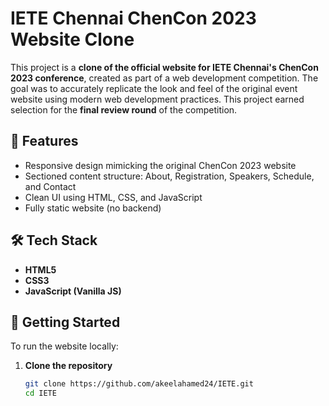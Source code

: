 # IETE Chennai ChenCon 2023 Website Clone

This project is a **clone of the official website for IETE Chennai's ChenCon 2023 conference**, created as part of a web development competition. The goal was to accurately replicate the look and feel of the original event website using modern web development practices. This project earned selection for the **final review round** of the competition.

## 📌 Features

- Responsive design mimicking the original ChenCon 2023 website
- Sectioned content structure: About, Registration, Speakers, Schedule, and Contact
- Clean UI using HTML, CSS, and JavaScript
- Fully static website (no backend)

## 🛠️ Tech Stack

- **HTML5**
- **CSS3**
- **JavaScript (Vanilla JS)**

## 🚀 Getting Started

To run the website locally:

1. **Clone the repository**
   ```bash
   git clone https://github.com/akeelahamed24/IETE.git
   cd IETE
